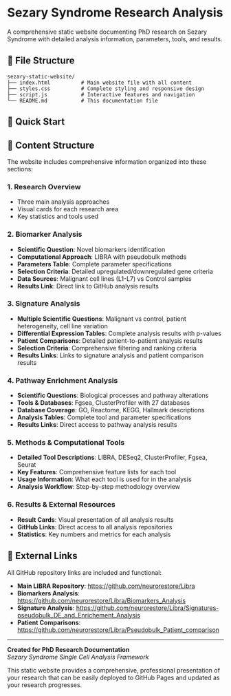 # Sezary Syndrome Research Analysis 

A comprehensive static website documenting PhD research on Sezary Syndrome with detailed analysis information, parameters, tools, and results.


## 📁 File Structure

```
sezary-static-website/
├── index.html          # Main website file with all content
├── styles.css          # Complete styling and responsive design
├── script.js           # Interactive features and navigation
└── README.md           # This documentation file
```

## 🚀 Quick Start

## 📖 Content Structure

The website includes comprehensive information organized into these sections:

### 1. Research Overview
- Three main analysis approaches
- Visual cards for each research area
- Key statistics and tools used

### 2. Biomarker Analysis
- **Scientific Question**: Novel biomarkers identification
- **Computational Approach**: LIBRA with pseudobulk methods
- **Parameters Table**: Complete parameter specifications
- **Selection Criteria**: Detailed upregulated/downregulated gene criteria
- **Data Sources**: Malignant cell lines (L1-L7) vs Control samples
- **Results Link**: Direct link to GitHub analysis results

### 3. Signature Analysis
- **Multiple Scientific Questions**: Malignant vs control, patient heterogeneity, cell line variation
- **Differential Expression Tables**: Complete analysis results with p-values
- **Patient Comparisons**: Detailed patient-to-patient analysis results
- **Selection Criteria**: Comprehensive filtering and ranking criteria
- **Results Links**: Links to signature analysis and patient comparison results

### 4. Pathway Enrichment Analysis
- **Scientific Questions**: Biological processes and pathway alterations
- **Tools & Databases**: Fgsea, ClusterProfiler with 27 databases
- **Database Coverage**: GO, Reactome, KEGG, Hallmark descriptions
- **Analysis Tables**: Complete tool and parameter specifications
- **Results Links**: Direct access to pathway analysis results

### 5. Methods & Computational Tools
- **Detailed Tool Descriptions**: LIBRA, DESeq2, ClusterProfiler, Fgsea, Seurat
- **Key Features**: Comprehensive feature lists for each tool
- **Usage Information**: What each tool is used for in the analysis
- **Analysis Workflow**: Step-by-step methodology overview

### 6. Results & External Resources
- **Result Cards**: Visual presentation of all analysis results
- **GitHub Links**: Direct access to all analysis repositories
- **Statistics**: Key numbers and metrics for each analysis


## 🔗 External Links

All GitHub repository links are included and functional:
- **Main LIBRA Repository**: https://github.com/neurorestore/Libra
- **Biomarkers Analysis**: https://github.com/neurorestore/Libra/Biomarkers_Analysis
- **Signature Analysis**: https://github.com/neurorestore/Libra/Signatures-pseudobulk_DE_and_Enrichement_Analysis
- **Patient Comparisons**: https://github.com/neurorestore/Libra/Pseudobulk_Patient_comparison


---

**Created for PhD Research Documentation**  
*Sezary Syndrome Single Cell Analysis Framework*

This static website provides a comprehensive, professional presentation of your research that can be easily deployed to GitHub Pages and updated as your research progresses.

